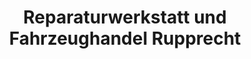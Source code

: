 ---
title: "Reparaturwerkstatt und Fahrzeughandel Rupprecht"
url: /wernsdorf/reparaturwerkstatt-und-fahrzeughandel-rupprecht/
shop: Autowerkstatt
---